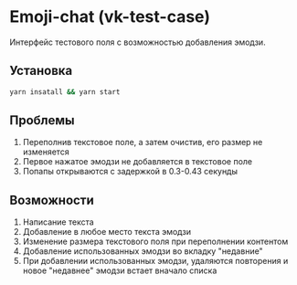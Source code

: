 # Emoji-chat (vk-test-case)

Интерфейс тестового поля с возможностью добавления эмодзи.

## Установка

```bash
yarn insatall && yarn start
```

## Проблемы

1. Переполнив текстовое поле, а затем очистив, его размер не изменяется
2. Первое нажатое эмодзи не добавляется в текстовое поле
3. Попапы открываются с задержкой в 0.3-0.43 секунды

## Возможности

1. Написание текста
2. Добавление в любое место текста эмодзи
3. Изменение размера текстового поля при переполнении контентом
4. Добавление использованных эмодзи во вкладку "недавние"
5. При добавлении использованных эмодзи, удаляются повторения и новое "недавнее" эмодзи встает вначало списка
